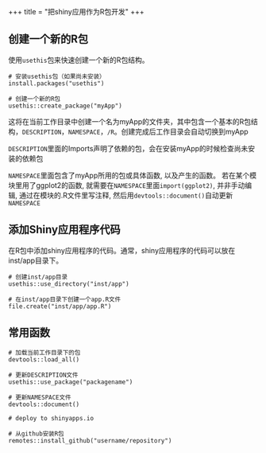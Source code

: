 +++
title = "把shiny应用作为R包开发"
+++

## 创建一个新的R包

使用`usethis`包来快速创建一个新的R包结构。
```
# 安装usethis包（如果尚未安装）
install.packages("usethis")

# 创建一个新的R包
usethis::create_package("myApp")
```
这将在当前工作目录中创建一个名为myApp的文件夹，其中包含一个基本的R包结构，`DESCRIPTION`，`NAMESPACE`，`/R`。创建完成后工作目录会自动切换到myApp

`DESCRIPTION`里面的Imports声明了依赖的包，会在安装myApp的时候检查尚未安装的依赖包

`NAMESPACE`里面包含了myApp所用的包或具体函数, 以及产生的函数。 若在某个模块里用了ggplot2的函数, 就需要在`NAMESPACE`里面`import(ggplot2)`, 并非手动编辑, 通过在模块的.R文件里写注释, 然后用`devtools::document()`自动更新`NAMESPACE`

## 添加Shiny应用程序代码

在R包中添加shiny应用程序的代码。通常，shiny应用程序的代码可以放在inst/app目录下。
```
# 创建inst/app目录
usethis::use_directory("inst/app")

# 在inst/app目录下创建一个app.R文件
file.create("inst/app/app.R")
```





## 常用函数

```
# 加载当前工作目录下的包
devtools::load_all()
```

```
# 更新DESCRIPTION文件
usethis::use_package("packagename")
```

```
# 更新NAMESPACE文件
devtools::document()
```

```
# deploy to shinyapps.io

```

```
# 从github安装R包
remotes::install_github("username/repository")
```